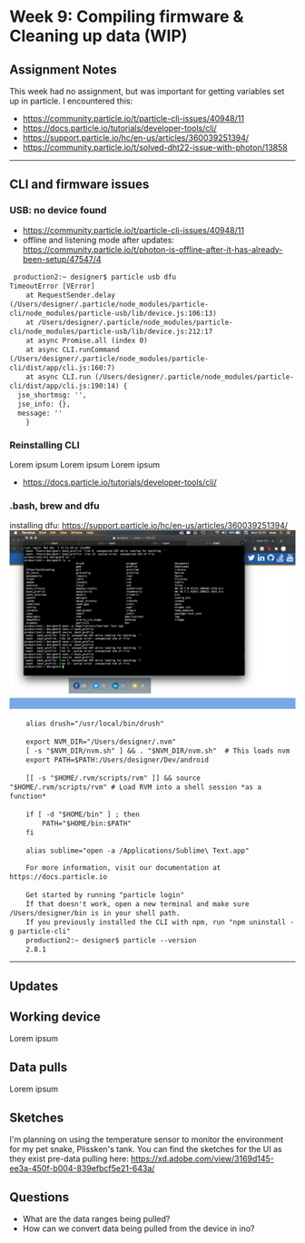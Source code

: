 # Week 9: Compiling firmware & Cleaning up data (WIP)

## Assignment Notes 

This week had no assignment, but was important for getting variables set up in particle. I encountered this:

- https://community.particle.io/t/particle-cli-issues/40948/11
- https://docs.particle.io/tutorials/developer-tools/cli/
- https://support.particle.io/hc/en-us/articles/360039251394/
- https://community.particle.io/t/solved-dht22-issue-with-photon/13858

***
## CLI and firmware issues

### USB: no device found
- https://community.particle.io/t/particle-cli-issues/40948/11
- offline and listening mode after updates: https://community.particle.io/t/photon-is-offline-after-it-has-already-been-setup/47547/4

```
 production2:~ designer$ particle usb dfu
TimeoutError [VError]
    at RequestSender.delay (/Users/designer/.particle/node_modules/particle-cli/node_modules/particle-usb/lib/device.js:106:13)
    at /Users/designer/.particle/node_modules/particle-cli/node_modules/particle-usb/lib/device.js:212:17
    at async Promise.all (index 0)
    at async CLI.runCommand (/Users/designer/.particle/node_modules/particle-cli/dist/app/cli.js:160:7)
    at async CLI.run (/Users/designer/.particle/node_modules/particle-cli/dist/app/cli.js:190:14) {
  jse_shortmsg: '',
  jse_info: {},
  message: ''
    }
```

### Reinstalling CLI
Lorem ipsum Lorem ipsum Lorem ipsum
- https://docs.particle.io/tutorials/developer-tools/cli/

### .bash, brew and dfu
installing dfu: https://support.particle.io/hc/en-us/articles/360039251394/
![.bash profile updates](images/bash_profile.png ".bash profile")

```
    alias drush="/usr/local/bin/drush"

    export NVM_DIR="/Users/designer/.nvm"
    [ -s "$NVM_DIR/nvm.sh" ] && . "$NVM_DIR/nvm.sh"  # This loads nvm
    export PATH=$PATH:/Users/designer/Dev/android

    [[ -s "$HOME/.rvm/scripts/rvm" ]] && source "$HOME/.rvm/scripts/rvm" # Load RVM into a shell session *as a function*

    if [ -d "$HOME/bin" ] ; then
        PATH="$HOME/bin:$PATH"
    fi

    alias sublime="open -a /Applications/Sublime\ Text.app"
```


```
    For more information, visit our documentation at https://docs.particle.io

    Get started by running "particle login"
    If that doesn't work, open a new terminal and make sure /Users/designer/bin is in your shell path.
    If you previously installed the CLI with npm, run "npm uninstall -g particle-cli"
    production2:~ designer$ particle --version
    2.8.1
```


***
## Updates

## Working device
Lorem ipsum

## Data pulls
Lorem ipsum

## Sketches 
I'm planning on using the temperature sensor to monitor the environment for my pet snake, Plissken's tank. You can find the sketches for the UI as they exist pre-data pulling here: https://xd.adobe.com/view/3169d145-ee3a-450f-b004-839efbcf5e21-643a/

## Questions
- What are the data ranges being pulled?
- How can we convert data being pulled from the device in ino?